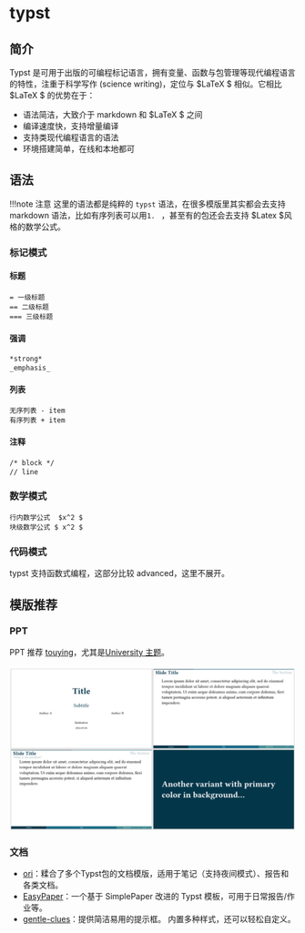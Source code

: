 # typst

## 简介

Typst 是可用于出版的可编程标记语言，拥有变量、函数与包管理等现代编程语言的特性，注重于科学写作 (science writing)，定位与 $LaTeX $ 相似。它相比 $LaTeX $ 的优势在于：

* 语法简洁，大致介于 markdown 和 $LaTeX $ 之间
* 编译速度快，支持增量编译
* 支持类现代编程语言的语法
* 环境搭建简单，在线和本地都可

## 语法

!!!note 注意
    这里的语法都是纯粹的 `typst` 语法，在很多模版里其实都会去支持 markdown 语法，比如有序列表可以用`1. ` ，甚至有的包还会去支持 $Latex $风格的数学公式。

### 标记模式

#### 标题

```typst
= 一级标题
== 二级标题
=== 三级标题
```

#### 强调

```typst
*strong*
_emphasis_
```

#### 列表

```typst
无序列表 - item
有序列表 + item
```

#### 注释

```typst
/* block */
// line
```

### 数学模式

```typst
行内数学公式	$x^2 $
块级数学公式 $ x^2 $
```

### 代码模式

typst 支持函数式编程，这部分比较 advanced，这里不展开。

## 模版推荐

### PPT

PPT 推荐 [touying](https://touying-typ.github.io/zh/docs/intro/)，尤其是[University 主题](https://touying-typ.github.io/zh/docs/themes/university)。

![alt text](images/touying.png)

### 文档

* [ori](https://typst.app/universe/package/ori/)：糅合了多个Typst包的文档模版，适用于笔记（支持夜间模式）、报告和各类文档。
* [EasyPaper](https://github.com/Dawnfz-Lenfeng/easy-paper)：一个基于 SimplePaper 改进的 Typst 模板，可用于日常报告/作业等。
* [gentle-clues](https://typst.app/universe/package/gentle-clues/)：提供简洁易用的提示框。 内置多种样式，还可以轻松自定义。